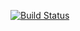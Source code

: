 [![Build Status](https://travis-ci.org/mbfisher/sky-squash.svg?branch=master)](https://travis-ci.org/mbfisher/sky-squash)

